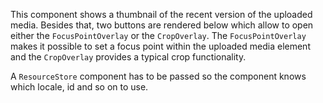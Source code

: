 This component shows a thumbnail of the recent version of the uploaded media.
Besides that, two buttons are rendered below which allow to open either the `FocusPointOverlay` or the `CropOverlay`. 
The `FocusPointOverlay` makes it possible to set a focus point within the uploaded media element and the 
`CropOverlay` provides a typical crop functionality.

A `ResourceStore` component has to be passed so the component knows which locale, id and so on to use.
